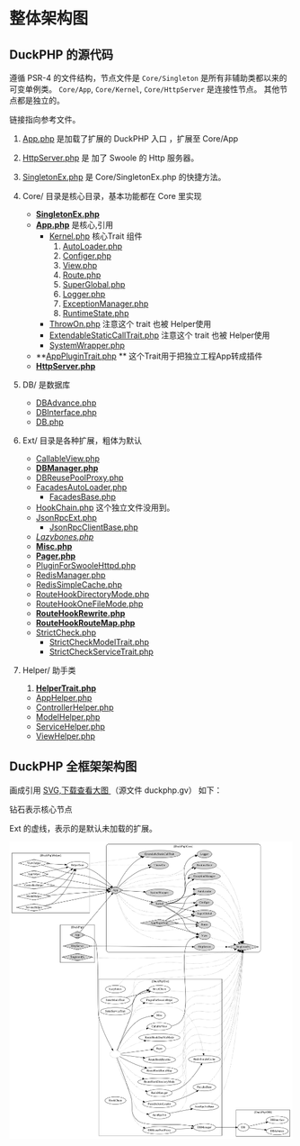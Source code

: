 # 整体架构图
## DuckPHP 的源代码
遵循 PSR-4 的文件结构，节点文件是 `Core/Singleton` 是所有非辅助类都以来的可变单例类。
`Core/App`, `Core/Kernel`, `Core/HttpServer` 是连接性节点。 其他节点都是独立的。

链接指向参考文件。

1. [App.php](ref/App.md) 是加载了扩展的 DuckPHP 入口 ，扩展至 Core/App

2. [HttpServer.php](ref/HttpServer.md) 是 加了 Swoole 的 Http 服务器。

3. [SingletonEx.php](ref/SingletonEx.md) 是 Core/SingletonEx.php 的快捷方法。

4. Core/ 目录是核心目录，基本功能都在 Core 里实现
   - **[SingletonEx.php](ref/Core-SingletonEx.php)**  
   - **[App.php](ref/Core-App.md)** 是核心,引用
     - [Kernel.php](ref/Core-Kernel.md) 核心Trait 组件
        1. [AutoLoader.php](ref/Core-AutoLoader.md)
        2. [Configer.php](ref/Core-Configer.md)
        3. [View.php](ref/Core-View.md)
        4. [Route.php](ref/Core-Route.md)
        5. [SuperGlobal.php](ref/SuperGlobal.md)
        6. [Logger.php](ref/Core-Logger.md)
        7. [ExceptionManager.php](ref/Core-ExceptionManager.md)  
        8. [RuntimeState.php](ref/Core-RuntimeState.md)
     - [ThrowOn.php](ref/Core-ThrowOn.md) 注意这个 trait 也被 Helper使用
     - [ExtendableStaticCallTrait.php](ref/Core-ExtendableStaticCallTrait.md) 注意这个 trait 也被 Helper使用
     - [SystemWrapper.php](ref/Core-SystemWrapper.md)
   - **[AppPluginTrait.php](ref/Core-AppPluginTrait.md) **  这个Trait用于把独立工程App转成插件 
   - **[HttpServer.php](ref/Core-HttpServer.md)**

5. DB/ 是数据库
   - [DBAdvance.php](ref/DB-DBAdvance.md)
   - [DBInterface.php](ref/DB-DBInterface.md)
   - [DB.php](ref/DB-DB.md)

6. Ext/ 目录是各种扩展，粗体为默认
   - [CallableView.php](ref/Ext-CallableView.md)
   - **[DBManager.php](ref/Ext-DBManager.md)**
   - [DBReusePoolProxy.php](ref/Ext-DBReusePoolProxy.md)
   - [FacadesAutoLoader.php](ref/Ext-FacadesAutoLoader.md)
     - [FacadesBase.php](ref/Ext-FacadesBase.md)
   - [HookChain.php](ref/Ext-HookChain.md) 这个独立文件没用到。
   - [JsonRpcExt.php](ref/Ext-JsonRpcExt.md)
     - [JsonRpcClientBase.php](ref/Ext-JsonRpcClientBase.md)
   - *[Lazybones.php](ref/Ext-Lazybones.md)*
   - **[Misc.php](ref/Ext-Misc.md)**
   - **[Pager.php](ref/Ext-Pager.md)**
   - [PluginForSwooleHttpd.php](ref/Ext-PluginForSwooleHttpd.md)
   - [RedisManager.php](ref/Ext-RedisManager.md)
   - [RedisSimpleCache.php](ref/Ext-RedisSimpleCache.md)
   - [RouteHookDirectoryMode.php](ref/Ext-RouteHookDirectoryMode.md)
   - [RouteHookOneFileMode.php](ref/Ext-RouteHookOneFileMode.md)
   - **[RouteHookRewrite.php](ref/Ext-RouteHookRewrite.md)**
   - **[RouteHookRouteMap.php](ref/Ext-RouteHookRouteMap.md)**
   - [StrictCheck.php](ref/Ext-StrictCheck.md)
       - [StrictCheckModelTrait.php](ref/Ext-StrictCheckModelTrait.md)
       - [StrictCheckServiceTrait.php](ref/Ext-StrictCheckServiceTrait.md)

7. Helper/ 助手类

    1. **[HelperTrait.php](ref/Helper-HelperTrait.md)**

    - [AppHelper.php](ref/Helper-AppHelper.md)
    - [ControllerHelper.php](ref/Helper-ControllerHelper.md)
    - [ModelHelper.php](ref/Helper-ModelHelper.md)
    - [ServiceHelper.php](ref/Helper-ServiceHelper.md)
    - [ViewHelper.php](ref/Helper-ViewHelper.md)

## DuckPHP 全框架架构图
画成引用  [ SVG,下载查看大图 ](duckphp.gv.svg) （源文件 duckphp.gv）  如下：

钻石表示核心节点

Ext 的虚线，表示的是默认未加载的扩展。

![DuckPHP](duckphp.gv.svg)